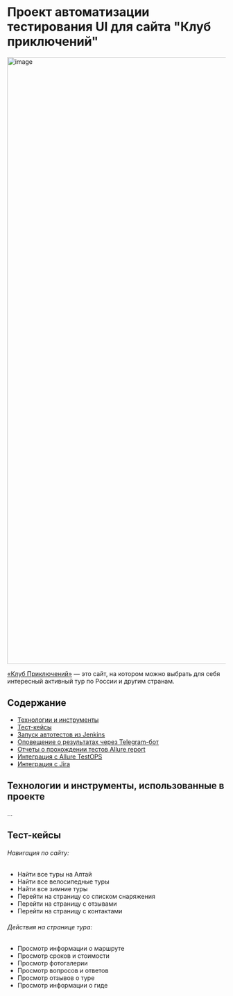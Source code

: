 # Проект автоматизации тестирования UI для сайта "Клуб приключений"
<img width="1399" alt="image" src="https://user-images.githubusercontent.com/109241600/206396626-cd4bb46b-637e-423f-8859-4eb1062a508f.png">

<a href="https://www.vpoxod.ru" target="_blank">«Клуб Приключений»</a> — это сайт, на котором можно выбрать для себя интересный активный тур по России и другим странам.

## Содержание
+ [Технологии и инструменты](#Технологии)
+ [Тест-кейсы](#Тесты)
+ [Запуск автотестов из Jenkins](#Jenkins) 
+ [Оповещение о результатах через Telegram-бот](#Telegram) 
+ [Отчеты о прохождении тестов Allure report](#Allure) 
+ [Интеграция с Allure TestOPS](#TestOPS) 
+ [Интеграция с Jira](#Jira) 

## <a name="Технологии">Технологии и инструменты, использованные в проекте</a>
...

## <a name="Тесты">Тест-кейсы</a>
###### Навигация по сайту:
  - Найти все туры на Алтай
  - Найти все велосипедные туры
  - Найти все зимние туры
  - Перейти на страницу со списком снаряжения
  - Перейти на страницу с отзывами
  - Перейти на страницу с контактами
###### Действия на странице тура:
  - Просмотр информации о маршруте
  - Просмотр сроков и стоимости
  - Просмотр фотогалерии
  - Просмотр вопросов и ответов
  - Просмотр отзывов о туре
  - Просмотр информации о гиде


